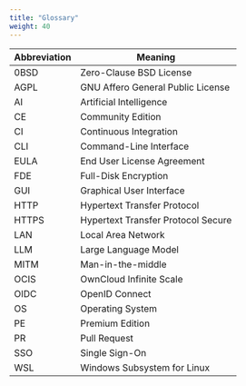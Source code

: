 ```yaml
---
title: "Glossary"
weight: 40
---
```


| Abbreviation | Meaning                            |
|--------------|------------------------------------|
| 0BSD         | Zero-Clause BSD License            |
| AGPL         | GNU Affero General Public License  |
| AI           | Artificial Intelligence            |
| CE           | Community Edition                  |
| CI           | Continuous Integration             |
| CLI          | Command-Line Interface             |
| EULA         | End User License Agreement         |
| FDE          | Full-Disk Encryption               |
| GUI          | Graphical User Interface           |
| HTTP         | Hypertext Transfer Protocol        |
| HTTPS        | Hypertext Transfer Protocol Secure |
| LAN          | Local Area Network                 |
| LLM          | Large Language Model               |
| MITM         | Man-in-the-middle                  |
| OCIS         | OwnCloud Infinite Scale            |
| OIDC         | OpenID Connect                     |
| OS           | Operating System                   |
| PE           | Premium Edition                    |
| PR           | Pull Request                       |
| SSO          | Single Sign-On                     |
| WSL          | Windows Subsystem for Linux        |